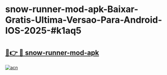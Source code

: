 # snow-runner-mod-apk-Baixar-Gratis-Ultima-Versao-Para-Android-IOS-2025-#k1aq5

# <h2><a href="https://ainizakaria.my?title=snow-runner-mod-apk&ref=22M">🔗👉 🔴 snow-runner-mod-apk</a></h2>

[![acn](https://github.com/user-attachments/assets/0f9c940e-d8b0-45ae-aac7-cd30a18b3e1c)](https://ainizakaria.my?title=snow-runner-mod-apk&ref=22M)

